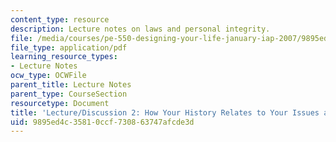 ```yaml
---
content_type: resource
description: Lecture notes on laws and personal integrity.
file: /media/courses/pe-550-designing-your-life-january-iap-2007/9895ed4c35810ccf730863747afcde3d_notes_02.pdf
file_type: application/pdf
learning_resource_types:
- Lecture Notes
ocw_type: OCWFile
parent_title: Lecture Notes
parent_type: CourseSection
resourcetype: Document
title: 'Lecture/Discussion 2: How Your History Relates to Your Issues and Excuses'
uid: 9895ed4c-3581-0ccf-7308-63747afcde3d
---
```

